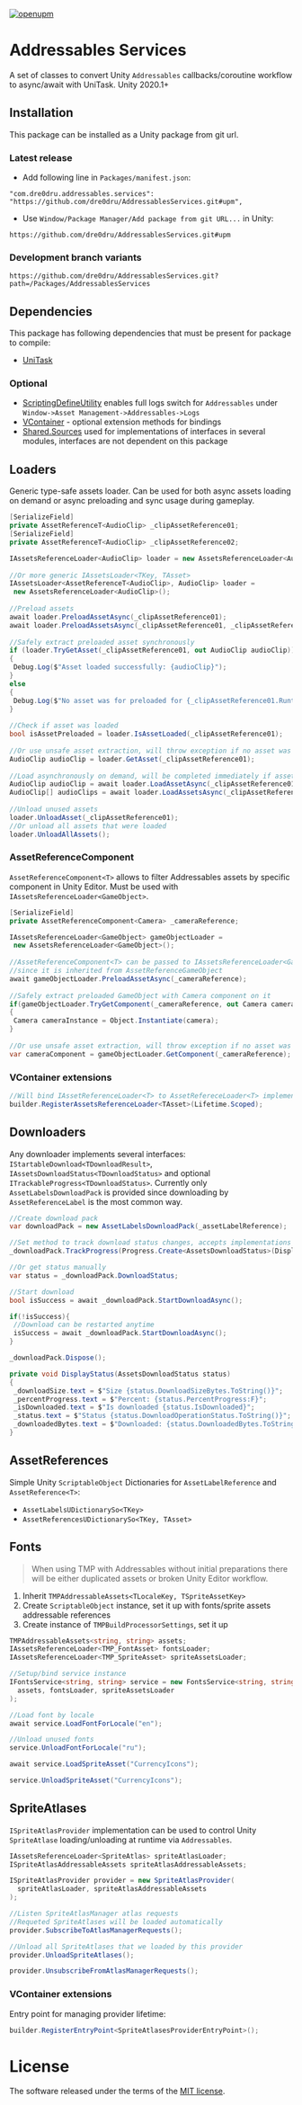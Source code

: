 [![openupm](https://img.shields.io/npm/v/com.dre0dru.addressables.services?label=openupm&registry_uri=https://package.openupm.com)](https://openupm.com/packages/com.dre0dru.addressables.services/)
# Addressables Services
A set of classes to convert Unity `Addressables` callbacks/coroutine workflow to async/await with UniTask.
Unity 2020.1+

## Installation
This package can be installed as a Unity package from git url.

### Latest release
- Add following line in `Packages/manifest.json`:
```
"com.dre0dru.addressables.services": "https://github.com/dre0dru/AddressablesServices.git#upm",
```
- Use `Window/Package Manager/Add package from git URL...` in Unity:
```
https://github.com/dre0dru/AddressablesServices.git#upm
```

### Development branch variants
```
https://github.com/dre0dru/AddressablesServices.git?path=/Packages/AddressablesServices
```

## Dependencies
This package has following dependencies that must be present for package to compile:
- [UniTask](https://github.com/Cysharp/UniTask)

### Optional
- [ScriptingDefineUtility](https://github.com/Thundernerd/Unity3D-ScriptingDefineUtility) enables full logs switch for `Addressables` under `Window->Asset Management->Addressables->Logs`
- [VContainer](https://github.com/hadashiA/VContainer) - optional extension methods for bindings
- [Shared.Sources](https://github.com/dre0dru/Shared.Sources) used for implementations of  interfaces in several modules, interfaces are not dependent on this package

## Loaders
Generic type-safe assets loader.
Can be used for both async assets loading on demand or async preloading and sync usage during gameplay.
```csharp
[SerializeField]  
private AssetReferenceT<AudioClip> _clipAssetReference01;  
[SerializeField]  
private AssetReferenceT<AudioClip> _clipAssetReference02;

IAssetsReferenceLoader<AudioClip> loader = new AssetsReferenceLoader<AudioClip>();  
  
//Or more generic IAssetsLoader<TKey, TAsset>  
IAssetsLoader<AssetReferenceT<AudioClip>, AudioClip> loader =  
 new AssetsReferenceLoader<AudioClip>();  
  
//Preload assets  
await loader.PreloadAssetAsync(_clipAssetReference01);  
await loader.PreloadAssetsAsync(_clipAssetReference01, _clipAssetReference02);  
  
//Safely extract preloaded asset synchronously  
if (loader.TryGetAsset(_clipAssetReference01, out AudioClip audioClip))  
{  
 Debug.Log($"Asset loaded successfully: {audioClip}");  
}  
else  
{  
 Debug.Log($"No asset was for preloaded for {_clipAssetReference01.RuntimeKey}");  
}  
  
//Check if asset was loaded  
bool isAssetPreloaded = loader.IsAssetLoaded(_clipAssetReference01);  
  
//Or use unsafe asset extraction, will throw exception if no asset was preloaded  
AudioClip audioClip = loader.GetAsset(_clipAssetReference01);  
  
//Load asynchronously on demand, will be completed immediately if asset is already loaded
AudioClip audioClip = await loader.LoadAssetAsync(_clipAssetReference01);  
AudioClip[] audioClips = await loader.LoadAssetsAsync(_clipAssetReference01, _clipAssetReference02);  
  
//Unload unused assets  
loader.UnloadAsset(_clipAssetReference01);  
//Or unload all assets that were loaded  
loader.UnloadAllAssets();
```


### AssetReferenceComponent
`AssetReferenceComponent<T>` allows to filter Addressables assets by specific component in Unity Editor. Must be used with `IAssetsReferenceLoader<GameObject>`.
```csharp
[SerializeField]  
private AssetReferenceComponent<Camera> _cameraReference;

IAssetsReferenceLoader<GameObject> gameObjectLoader =  
 new AssetsReferenceLoader<GameObject>();  
  
//AssetReferenceComponent<T> can be passed to IAssetsReferenceLoader<GameObject>  
//since it is inherited from AssetReferenceGameObject  
await gameObjectLoader.PreloadAssetAsync(_cameraReference);  
  
//Safely extract preloaded GameObject with Camera component on it  
if(gameObjectLoader.TryGetComponent(_cameraReference, out Camera camera))  
{  
 Camera cameraInstance = Object.Instantiate(camera);  
}  
  
//Or use unsafe asset extraction, will throw exception if no asset was preloaded  
var cameraComponent = gameObjectLoader.GetComponent(_cameraReference);
```

### VContainer extensions
```csharp
//Will bind IAssetReferenceLoader<T> to AssetRefereceLoader<T> implementation
builder.RegisterAssetsReferenceLoader<TAsset>(Lifetime.Scoped);
```

## Downloaders
Any downloader implements several interfaces: `IStartableDownload<TDownloadResult>`,  
`IAssetsDownloadStatus<TDownloadStatus>` and optional ` ITrackableProgress<TDownloadStatus>`.
Currently only `AssetLabelsDownloadPack` is provided since downloading by `AssetReferenceLabel` is the most common way.
```csharp
//Create download pack
var downloadPack = new AssetLabelsDownloadPack(_assetLabelReference);

//Set method to track download status changes, accepts implementations of IProgress<T>
_downloadPack.TrackProgress(Progress.Create<AssetsDownloadStatus>(DisplayStatus));

//Or get status manually
var status = _downloadPack.DownloadStatus;

//Start download
bool isSuccess = await _downloadPack.StartDownloadAsync();

if(!isSuccess){
 //Download can be restarted anytime
 isSuccess = await _downloadPack.StartDownloadAsync();
}

_downloadPack.Dispose();
```

```csharp
private void DisplayStatus(AssetsDownloadStatus status)  
{  
 _downloadSize.text = $"Size {status.DownloadSizeBytes.ToString()}";  
 _percentProgress.text = $"Percent: {status.PercentProgress:F}";  
 _isDownloaded.text = $"Is downloaded {status.IsDownloaded}";  
 _status.text = $"Status {status.DownloadOperationStatus.ToString()}";  
 _downloadedBytes.text = $"Downloaded: {status.DownloadedBytes.ToString()}";  
}
```

## AssetReferences
Simple Unity `ScriptableObject` Dictionaries for `AssetLabelReference` and `AssetReference<T>`:
- `AssetLabelsUDictionarySo<TKey>`
- `AssetReferencesUDictionarySo<TKey, TAsset>`

## Fonts
> When using TMP with Addressables without initial preparations there will be either duplicated assets or broken Unity Editor workflow.

1. Inherit `TMPAddressableAssets<TLocaleKey, TSpriteAssetKey>`
2. Create `ScriptableObject` instance, set it up with fonts/sprite assets addressable references
3. Create instance of `TMPBuildProcessorSettings`, set it up
```csharp
TMPAddressableAssets<string, string> assets;
IAssetsReferenceLoader<TMP_FontAsset> fontsLoader;
IAssetsReferenceLoader<TMP_SpriteAsset> spriteAssetsLoader;

//Setup/bind service instance
IFontsService<string, string> service = new FontsService<string, string>(
  assets, fontsLoader, spriteAssetsLoader
);

//Load font by locale
await service.LoadFontForLocale("en");

//Unload unused fonts
service.UnloadFontForLocale("ru");

await service.LoadSpriteAsset("CurrencyIcons");

service.UnloadSpriteAsset("CurrencyIcons");

```

## SpriteAtlases
`ISpriteAtlasProvider`  implementation can be used to control Unity `SpriteAtlase` loading/unloading at runtime via `Addressables`.
```csharp
IAssetsReferenceLoader<SpriteAtlas> spriteAtlasLoader;  
ISpriteAtlasAddressableAssets spriteAtlasAddressableAssets;

ISpriteAtlasProvider provider = new SpriteAtlasProvider(
  spriteAtlasLoader, spriteAtlasAddressableAssets
);

//Listen SpriteAtlasManager atlas requests
//Requeted SpriteAtlases will be loaded automatically
provider.SubscribeToAtlasManagerRequests();

//Unload all SpriteAtlases that we loaded by this provider
provider.UnloadSpriteAtlases();

provider.UnsubscribeFromAtlasManagerRequests();
```
### VContainer extensions
Entry point for managing provider lifetime:
 ```csharp
 builder.RegisterEntryPoint<SpriteAtlasesProviderEntryPoint>();
 ```

# License
The software released under the terms of the [MIT license](./LICENSE.md).